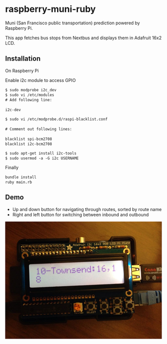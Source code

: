 raspberry-muni-ruby
==============

Muni (San Francisco public transportation) prediction powered by Raspberry Pi.

This app fetches bus stops from Nextbus and displays them in Adafruit 16x2 LCD.

Installation
-------

On Raspberry Pi

Enable i2c module to access GPIO

```
$ sudo modprobe i2c_dev
$ sudo vi /etc/modules
# Add following line:

i2c-dev
```

```
$ sudo vi /etc/modprobe.d/raspi-blacklist.conf

# Comment out following lines:

blacklist spi-bcm2708
blacklist i2c-bcm2708
```

```
$ sudo apt-get install i2c-tools
$ sudo usermod -a -G i2c USERNAME
```

Finally

```
bundle install
ruby main.rb
```

Demo
-------

- Up and down button for navigating through routes, sorted by route name
- Right and left button for switching between inbound and outbound

![raspberry pi](https://github.com/zocoi/raspberry-muni-ruby/raw/master/rasp.jpg)




